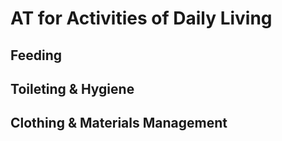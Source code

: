 # AT for Activities of Daily Living

## Feeding

## Toileting & Hygiene

## Clothing & Materials Management

